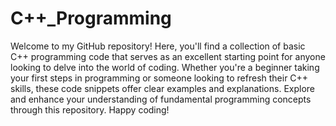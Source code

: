 # C++_Programming
Welcome to my GitHub repository! Here, you'll find a collection of basic C++ programming code that serves as an excellent starting point for anyone looking to delve into the world of coding. Whether you're a beginner taking your first steps in programming or someone looking to refresh their C++ skills, these code snippets offer clear examples and explanations. Explore and enhance your understanding of fundamental programming concepts through this repository. Happy coding!
